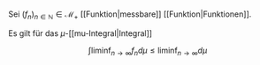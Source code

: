 Sei $(f_n)_{n \in \mathbb{N}} \in \mathcal{M}_+$ [[Funktion|messbare]] [[Funktion|Funktionen]].

Es gilt für das $\mu$-[[mu-Integral|Integral]]

$$
	\int \liminf_{n \to \infty} f_n d\mu \le \liminf_{n \to \infty} d\mu
$$